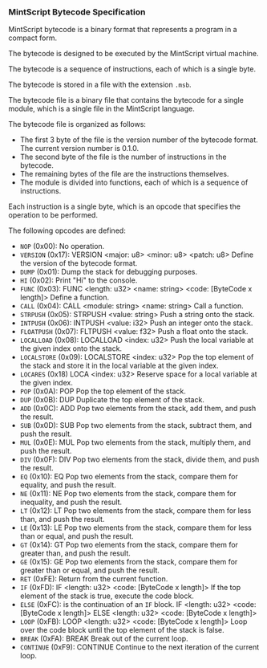 ### MintScript Bytecode Specification

MintScript bytecode is a binary format that represents a program in a compact form.

The bytecode is designed to be executed by the MintScript virtual machine.

The bytecode is a sequence of instructions, each of which is a single byte.

The bytecode is stored in a file with the extension `.msb`.

The bytecode file is a binary file that contains the bytecode for a single module, which is a single file in the MintScript language.

The bytecode file is organized as follows:

- The first 3 byte of the file is the version number of the bytecode format. The current version number is 0.1.0.
- The second byte of the file is the number of instructions in the bytecode.
- The remaining bytes of the file are the instructions themselves.
- The module is divided into functions, each of which is a sequence of instructions.

Each instruction is a single byte, which is an opcode that specifies the operation to be performed.

The following opcodes are defined:

- `NOP` (0x00): No operation.
- `VERSION` (0x17): VERSION <major: u8> <minor: u8> <patch: u8> Define the version of the bytecode format.
- `DUMP` (0x01): Dump the stack for debugging purposes.
- `HI` (0x02): Print "Hi" to the console.
- `FUNC` (0x03): FUNC <length: u32> <name: string> <code: [ByteCode x length]> Define a function.
- `CALL` (0x04): CALL <module: string> <name: string> Call a function.
- `STRPUSH` (0x05): STRPUSH <value: string> Push a string onto the stack.
- `INTPUSH` (0x06): INTPUSH <value: i32> Push an integer onto the stack.
- `FLOATPUSH` (0x07): FLTPUSH <value: f32> Push a float onto the stack.
- `LOCALLOAD` (0x08): LOCALLOAD <index: u32> Push the local variable at the given index onto the stack.
- `LOCALSTORE` (0x09): LOCALSTORE <index: u32> Pop the top element of the stack and store it in the local variable at the given index.
- `LOCARES` (0x18) LOCA <index: u32> Reserve space for a local variable at the given index.
- `POP` (0x0A): POP Pop the top element of the stack.
- `DUP` (0x0B): DUP Duplicate the top element of the stack.
- `ADD` (0x0C): ADD Pop two elements from the stack, add them, and push the result.
- `SUB` (0x0D): SUB Pop two elements from the stack, subtract them, and push the result.
- `MUL` (0x0E): MUL Pop two elements from the stack, multiply them, and push the result.
- `DIV` (0x0F): DIV Pop two elements from the stack, divide them, and push the result.
- `EQ` (0x10): EQ Pop two elements from the stack, compare them for equality, and push the result.
- `NE` (0x11): NE Pop two elements from the stack, compare them for inequality, and push the result.
- `LT` (0x12): LT Pop two elements from the stack, compare them for less than, and push the result.
- `LE` (0x13): LE Pop two elements from the stack, compare them for less than or equal, and push the result.
- `GT` (0x14): GT Pop two elements from the stack, compare them for greater than, and push the result.
- `GE` (0x15): GE Pop two elements from the stack, compare them for greater than or equal, and push the result.
- `RET` (0xFE): Return from the current function.
- `IF` (0xFD): IF <length: u32> <code: [ByteCode x length]> If the top element of the stack is true, execute the code block.
- `ELSE` (0xFC): is the continuation of an `IF` block. IF <length: u32> <code: [ByteCode x length]> ELSE <length: u32> <code: [ByteCode x length]>
- `LOOP` (0xFB): LOOP <length: u32> <code: [ByteCode x length]> Loop over the code block until the top element of the stack is false.
- `BREAK` (0xFA): BREAK Break out of the current loop.
- `CONTINUE` (0xF9): CONTINUE Continue to the next iteration of the current loop.